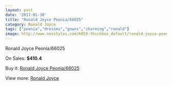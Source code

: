 ```yaml
---
layout: post
date: '2017-01-30'
title: "Ronald Joyce Peonia/66025"
category: Ronald Joyce
tags: ["peonia","dresses","gowns","charming","ronald"]
image: http://www.novstyles.com/6059-thickbox_default/ronald-joyce-peonia-66025.jpg
---
```

Ronald Joyce Peonia/66025

On Sales: **$410.4**
<a href="https://www.novstyles.com/en/ronald-joyce/3896-ronald-joyce-peonia-66025.html"><amp-img layout="responsive" width="600" height="600" src="//www.novstyles.com/6059-thickbox_default/ronald-joyce-peonia-66025.jpg" alt="Ronald Joyce Peonia/66025 0" /></a>

Buy it: [Ronald Joyce Peonia/66025](https://www.novstyles.com/en/ronald-joyce/3896-ronald-joyce-peonia-66025.html "Ronald Joyce Peonia/66025")

View more: [Ronald Joyce](https://www.novstyles.com/en/21-ronald-joyce "Ronald Joyce")